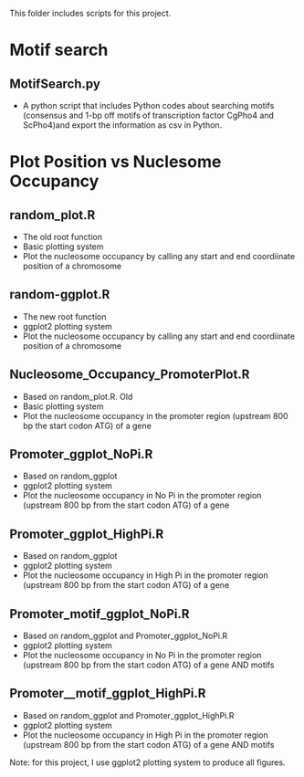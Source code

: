 This folder includes scripts for this project.
# Motif search
## MotifSearch.py
 - A python script that includes Python codes about searching motifs (consensus and 1-bp off motifs of transcription factor CgPho4 and ScPho4)and export the information as csv in Python.

# Plot Position vs Nuclesome Occupancy
## random_plot.R
- The old root function
- Basic plotting system
- Plot the nucleosome occupancy by calling any start and end coordiinate position of a chromosome
## random-ggplot.R
- The new root function
- ggplot2 plotting system
- Plot the nucleosome occupancy by calling any start and end coordiinate position of a chromosome
## Nucleosome_Occupancy_PromoterPlot.R
- Based on random_plot.R. Old
- Basic plotting system
- Plot the nucleosome occupancy in the promoter region (upstream 800 bp the start codon ATG) of a gene
## Promoter_ggplot_NoPi.R
- Based on random_ggplot
- ggplot2 plotting system
- Plot the nucleosome occupancy in No Pi in the promoter region (upstream 800 bp from the start codon ATG) of a gene
## Promoter_ggplot_HighPi.R
- Based on random_ggplot
- ggplot2 plotting system
- Plot the nucleosome occupancy in High Pi in the promoter region (upstream 800 bp from the start codon ATG) of a gene
## Promoter_motif_ggplot_NoPi.R
- Based on random_ggplot and Promoter_ggplot_NoPi.R
- ggplot2 plotting system
- Plot the nucleosome occupancy in No Pi in the promoter region (upstream 800 bp from the start codon ATG) of a gene AND motifs
## Promoter__motif_ggplot_HighPi.R
- Based on random_ggplot and Promoter_ggplot_HighPi.R
- ggplot2 plotting system
- Plot the nucleosome occupancy in High Pi in the promoter region (upstream 800 bp from the start codon ATG) of a gene AND motifs

Note: for this project, I use ggplot2 plotting system to produce all figures. 

